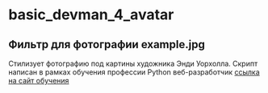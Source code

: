 # basic_devman_4_avatar
## Фильтр для фотографии example.jpg
Cтилизует фотографию под картины художника Энди Уорхолла.
Скрипт написан в рамках обучения профессии Python веб-разработчик 
[ссылка на сайт обучения](https://dvmn.org/user/korusa_74/)